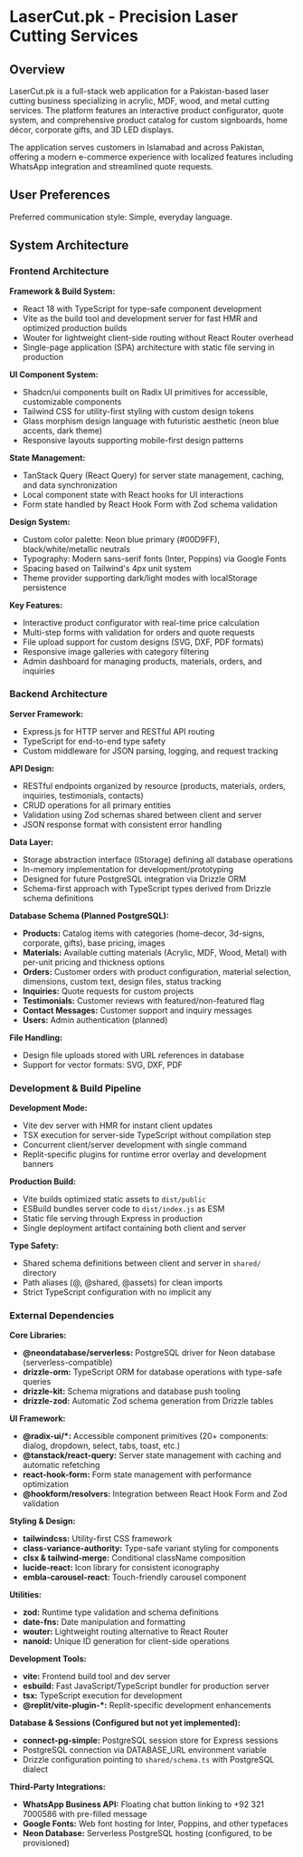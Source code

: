 # LaserCut.pk - Precision Laser Cutting Services

## Overview

LaserCut.pk is a full-stack web application for a Pakistan-based laser cutting business specializing in acrylic, MDF, wood, and metal cutting services. The platform features an interactive product configurator, quote system, and comprehensive product catalog for custom signboards, home décor, corporate gifts, and 3D LED displays.

The application serves customers in Islamabad and across Pakistan, offering a modern e-commerce experience with localized features including WhatsApp integration and streamlined quote requests.

## User Preferences

Preferred communication style: Simple, everyday language.

## System Architecture

### Frontend Architecture

**Framework & Build System:**
- React 18 with TypeScript for type-safe component development
- Vite as the build tool and development server for fast HMR and optimized production builds
- Wouter for lightweight client-side routing without React Router overhead
- Single-page application (SPA) architecture with static file serving in production

**UI Component System:**
- Shadcn/ui components built on Radix UI primitives for accessible, customizable components
- Tailwind CSS for utility-first styling with custom design tokens
- Glass morphism design language with futuristic aesthetic (neon blue accents, dark theme)
- Responsive layouts supporting mobile-first design patterns

**State Management:**
- TanStack Query (React Query) for server state management, caching, and data synchronization
- Local component state with React hooks for UI interactions
- Form state handled by React Hook Form with Zod schema validation

**Design System:**
- Custom color palette: Neon blue primary (#00D9FF), black/white/metallic neutrals
- Typography: Modern sans-serif fonts (Inter, Poppins) via Google Fonts
- Spacing based on Tailwind's 4px unit system
- Theme provider supporting dark/light modes with localStorage persistence

**Key Features:**
- Interactive product configurator with real-time price calculation
- Multi-step forms with validation for orders and quote requests
- File upload support for custom designs (SVG, DXF, PDF formats)
- Responsive image galleries with category filtering
- Admin dashboard for managing products, materials, orders, and inquiries

### Backend Architecture

**Server Framework:**
- Express.js for HTTP server and RESTful API routing
- TypeScript for end-to-end type safety
- Custom middleware for JSON parsing, logging, and request tracking

**API Design:**
- RESTful endpoints organized by resource (products, materials, orders, inquiries, testimonials, contacts)
- CRUD operations for all primary entities
- Validation using Zod schemas shared between client and server
- JSON response format with consistent error handling

**Data Layer:**
- Storage abstraction interface (IStorage) defining all database operations
- In-memory implementation for development/prototyping
- Designed for future PostgreSQL integration via Drizzle ORM
- Schema-first approach with TypeScript types derived from Drizzle schema definitions

**Database Schema (Planned PostgreSQL):**
- **Products:** Catalog items with categories (home-decor, 3d-signs, corporate, gifts), base pricing, images
- **Materials:** Available cutting materials (Acrylic, MDF, Wood, Metal) with per-unit pricing and thickness options
- **Orders:** Customer orders with product configuration, material selection, dimensions, custom text, design files, status tracking
- **Inquiries:** Quote requests for custom projects
- **Testimonials:** Customer reviews with featured/non-featured flag
- **Contact Messages:** Customer support and inquiry messages
- **Users:** Admin authentication (planned)

**File Handling:**
- Design file uploads stored with URL references in database
- Support for vector formats: SVG, DXF, PDF

### Development & Build Pipeline

**Development Mode:**
- Vite dev server with HMR for instant client updates
- TSX execution for server-side TypeScript without compilation step
- Concurrent client/server development with single command
- Replit-specific plugins for runtime error overlay and development banners

**Production Build:**
- Vite builds optimized static assets to `dist/public`
- ESBuild bundles server code to `dist/index.js` as ESM
- Static file serving through Express in production
- Single deployment artifact containing both client and server

**Type Safety:**
- Shared schema definitions between client and server in `shared/` directory
- Path aliases (@, @shared, @assets) for clean imports
- Strict TypeScript configuration with no implicit any

### External Dependencies

**Core Libraries:**
- **@neondatabase/serverless:** PostgreSQL driver for Neon database (serverless-compatible)
- **drizzle-orm:** TypeScript ORM for database operations with type-safe queries
- **drizzle-kit:** Schema migrations and database push tooling
- **drizzle-zod:** Automatic Zod schema generation from Drizzle tables

**UI Framework:**
- **@radix-ui/*:** Accessible component primitives (20+ components: dialog, dropdown, select, tabs, toast, etc.)
- **@tanstack/react-query:** Server state management with caching and automatic refetching
- **react-hook-form:** Form state management with performance optimization
- **@hookform/resolvers:** Integration between React Hook Form and Zod validation

**Styling & Design:**
- **tailwindcss:** Utility-first CSS framework
- **class-variance-authority:** Type-safe variant styling for components
- **clsx & tailwind-merge:** Conditional className composition
- **lucide-react:** Icon library for consistent iconography
- **embla-carousel-react:** Touch-friendly carousel component

**Utilities:**
- **zod:** Runtime type validation and schema definitions
- **date-fns:** Date manipulation and formatting
- **wouter:** Lightweight routing alternative to React Router
- **nanoid:** Unique ID generation for client-side operations

**Development Tools:**
- **vite:** Frontend build tool and dev server
- **esbuild:** Fast JavaScript/TypeScript bundler for production server
- **tsx:** TypeScript execution for development
- **@replit/vite-plugin-*:** Replit-specific development enhancements

**Database & Sessions (Configured but not yet implemented):**
- **connect-pg-simple:** PostgreSQL session store for Express sessions
- PostgreSQL connection via DATABASE_URL environment variable
- Drizzle configuration pointing to `shared/schema.ts` with PostgreSQL dialect

**Third-Party Integrations:**
- **WhatsApp Business API:** Floating chat button linking to +92 321 7000586 with pre-filled message
- **Google Fonts:** Web font hosting for Inter, Poppins, and other typefaces
- **Neon Database:** Serverless PostgreSQL hosting (configured, to be provisioned)